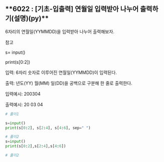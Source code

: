 ## \***\*6022 : [기초-입출력] 연월일 입력받아 나누어 출력하기(설명)(py)\*\***

6자리의 연월일(YYMMDD)을 입력받아 나누어 출력해보자.

참고

s= input()

print(s[0:2])

입력: 6자리 숫자로 이루어진 연월일(YYMMDD)이 입력된다.

출력: 년도(YY) 월(MM) 일(DD)을 공백으로 구분해 한 줄로 출력한다.

입력예시: 200304

출력예시: 20 03 04

```python
# 풀이1

s=input()
print(s[0:2], s[2:4], s[4:6], sep=" ")

# 풀이2
s=input()
print(s[0:2],s[2:4],s[4:6])

# 풀이2
```
